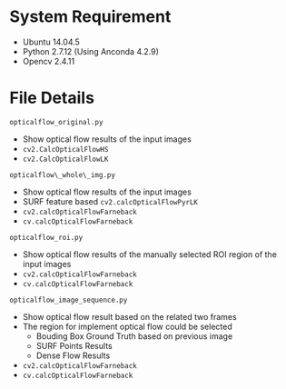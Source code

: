 # System Requirement
- Ubuntu 14.04.5
- Python 2.7.12 (Using Anconda 4.2.9)
- Opencv 2.4.11

# File Details
`opticalflow_original.py`
- Show optical flow results of the input images
- `cv2.CalcOpticalFlowHS`
- `cv2.CalcOpticalFlowLK`

`opticalflow\_whole\_img.py`
- Show optical flow results of the input images
- SURF feature based `cv2.calcOpticalFlowPyrLK`
- `cv2.calcOpticalFlowFarneback`
- `cv.calcOpticalFlowFarneback`



`opticalflow_roi.py`
- Show optical flow results of the manually selected ROI region of the input images
- `cv2.calcOpticalFlowFarneback`
- `cv.calcOpticalFlowFarneback`


`opticalflow_image_sequence.py`
- Show optical flow result based on the related two frames
- The region for implement optical flow could be selected 
	- Bouding Box Ground Truth based on previous image
	- SURF Points Results
	- Dense Flow Results
- `cv2.calcOpticalFlowFarneback`
- `cv.calcOpticalFlowFarneback`

